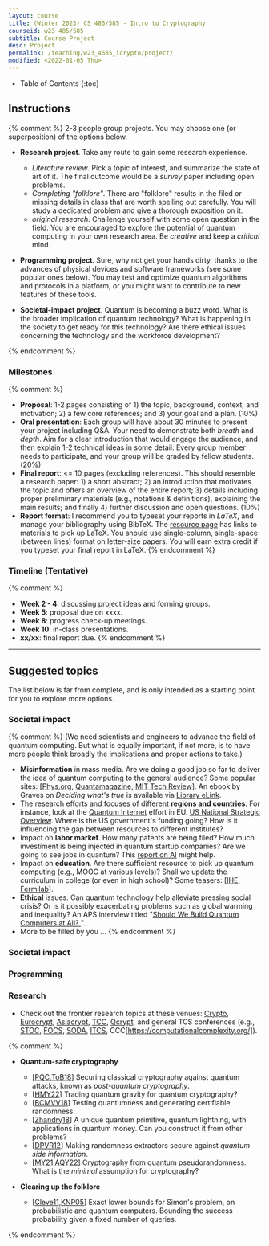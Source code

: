 ```yaml
---
layout: course
title: (Winter 2023) CS 485/585 - Intro to Cryptography
courseid: w23 485/585
subtitle: Course Project
desc: Project
permalink: /teaching/w23_4585_icrypto/project/
modified: <2022-01-05 Thu> 
---
```


* Table of Contents
{:toc}

## Instructions

{% comment %}
2-3 people group projects. You may choose one (or superposition) of
the options below. 
* **Research project**. Take any route to gain some research
  experience.
  *  _Literature review_. Pick a topic of interest, and summarize the
state of art of it. The final outcome would be a _survey_ paper
including open problems.
  *  _Completing "folklore"_. There are "folklore" results in the
   filed or missing details in class that are worth spelling out
   carefully. You will study a dedicated problem and give a thorough
   exposition on it.
  *  _original research_. Challenge yourself with some open question
   in the field. You are encouraged to explore the potential of
   quantum computing in your own research area. Be _creative_ and keep
   a _critical_ mind.

*  **Programming project**. Sure, why not get your hands dirty, thanks
   to the advances of physical devices and software frameworks (see
   some popular ones below). You may test and optimize quantum
   algorithms and protocols in a platform, or you might want to
   contribute to new features of these tools.
   
*  **Societal-impact project**. Quantum is becoming a buzz word. What
 is the broader implication of quantum technology? What is happening
 in the society to get ready for this technology? Are there ethical
 issues concerning the technology and the workforce development? 

{% endcomment %}
### Milestones

{% comment %}
*  **Proposal**: 1-2 pages consisting of 1) the topic, background,
   context, and motivation; 2) a few core references; and 3)
   your goal and a plan. (10%)
*  **Oral presentation**: Each group will have about 30 minutes to
   present your project including Q&A. Your need to demonstrate both
   _breath_ and _depth_. Aim for a clear introduction that would
   engage the audience, and then explain 1-2 technical ideas in some
   detail. Every group member needs to participate, and your group
   will be graded by fellow students. (20%)
*  **Final report**: <= 10 pages (excluding references). This should
   resemble a research paper: 1) a short abstract; 2) an introduction
   that motivates the topic and offers an overview of the entire
   report; 3) details including proper preliminary materials (e.g.,
   notations & definitions), explaining the main results; and finally
   4) further discussion and open questions. (10%)
*  **Report format**: I recommend you to typeset your reports in
   _LaTeX_, and manage your bibliography using BibTeX. The [resource
   page]({{base}}/teaching/f22_4510_qc/resource/) has links to
   materials to pick up LaTeX. You should use single-column,
   single-space (between lines) format on letter-size papers. You will
   earn extra credit if you typeset your final report in LaTeX.
{% endcomment %} 

### Timeline (Tentative)
{% comment %}
*  **Week 2 - 4**: discussing project ideas and forming groups.
*  **Week 5**: proposal due on xxxx. 
*  **Week 8**: progress check-up meetings.
*  **Week 10**: in-class presentations. 
*  **xx/xx**: final report due. 
{% endcomment %}
------ 

## Suggested topics 

The list below is far from complete, and is only intended as a
starting point for you to explore more options. 


### Societal impact
{% comment %}
(We need scientists and engineers to advance the field of quantum
  computing. But what is equally important, if not more, is to have
  more people think broadly the implications and proper actions to
  take.)
  
* **Misinformation** in mass media.  Are we doing a good job so far to
  deliver the idea of quantum computing to the general audience? Some
  popular sites: [[Phys.org](https://m.phys.org/),
  [Quantamagazine](https://www.quantamagazine.org/tag/quantum-computing/),
  [MIT Tech
  Review](https://www.technologyreview.com/topic/computing/quantum-computing/)]. An
  ebook by Graves on _Deciding what's true_ is available via [Library
  eLink](https://search.library.pdx.edu/primo-explore/fulldisplay?docid=CP71268037550001451&vid=PSU&search_scope=all&tab=default_tab&lang=en_US&context=L).
* The research efforts and focuses of different **regions and
  countries**. For instance, look at the [Quantum Internet](http://quantum-internet.team/) effort in EU. [US National Strategic Overview](https://www.whitehouse.gov/wp-content/uploads/2018/09/National-Strategic-Overview-for-Quantum-Information-Science.pdf). Where is the US government's funding going? How is it influencing the gap between resources to different institutes? 
* Impact on **labor market**. How many patents are being filed? How
  much investiment is being injected in quantum startup companies?
  Are we going to see jobs in quantum? This [report on
  AI](https://web.stanford.edu/~mww/webb_jmp.pdf) might help.
* Impact on **education**. Are there sufficient resource to pick up
  quantum computing (e.g., MOOC at various levels)? Shall we update
  the curriculum in college (or even in high school)? Some teasers:
  [[IHE](https://www.insidehighered.com/digital-learning/blogs/online-trending-now/quantum-leap-future-education), [Fermilab](https://arxiv.org/pdf/2004.07206.pdf)]. 
* **Ethical** issues. Can quantum technology help alleviate pressing
  social crisis? Or is it possibly exacerbating problems such as
  global warming and inequality? An APS interview titled "[Should We Build Quantum Computers at All?
](https://www.aps.org/publications/apsnews/202209/build-quantum.cfm)".
* More to be filled by you ...
{% endcomment %}

### Societal impact

### Programming 

### Research 

*  Check out the frontier research topics at these venues:
[Crypto](http://www.iacr.org/meetings/crypto/), [Eurocrypt](https://www.iacr.org/meetings/eurocrypt/), [Asiacrypt](https://www.iacr.org/meetings/asiacrypt/), [TCC](https://www.iacr.org/meetings/tcc/),
[Qcrypt](https://2022.qcrypt.net/), and general TCS conferences (e.g.,
[STOC](http://acm-stoc.org/), [FOCS](http://ieee-focs.org/),
[SODA](http://www.siam.org/meetings/archives.php#SODA),
[ITCS](http://itcs-conf.org/),
CCC[https://computationalcomplexity.org/]).

{% comment %}
* **Quantum-safe cryptography**
  *  [[PQC](https://pqcrypto.org/),[ToB18](https://blog.trailofbits.com/2018/10/22/a-guide-to-post-quantum-cryptography/)]
   Securing classical cryptography against quantum attacks, known as
   _post-quantum cryptography_.
  *  [[HMY22](https://arxiv.org/abs/2210.05978)] Trading quantum gravity
     for quantum cryptography?
  *  [[BCMVV18](https://arxiv.org/abs/1804.00640)] Testing quantumness
     and generating certifiable randomness.
  *  [[Zhandry18](https://eprint.iacr.org/2017/1080)] A unique quantum
   primitive, quantum lightning, with applications in quantum
   money. Can you construct it from other problems?
  *  [[DPVR12](https://epubs.siam.org/doi/10.1137/100813683)] Making
   randomness extractors secure against _quantum side information_.
  *  [[MY21](https://arxiv.org/abs/2112.06369)
     [AQY22](https://arxiv.org/abs/2112.10020)] Cryptography from
     quantum pseudorandomness. What is the _minimal_ assumption for
     cryptography?

* **Clearing up the folklore**
  *  [[Cleve11](https://cs.uwaterloo.ca/~cleve/courses/F11CS667/SimonClassicalLB.pdf),[KNP05](https://arxiv.org/abs/quant-ph/0501060)]
   Exact lower bounds for Simon's problem, on probabilistic and
   quantum computers. Bounding the success probability given a fixed
   number of queries.

{% endcomment %}
